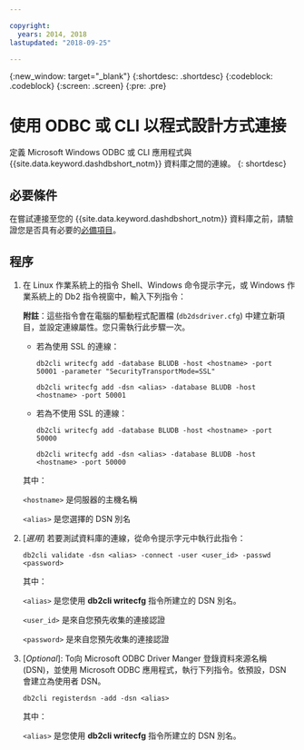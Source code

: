 ```yaml
---

copyright:
  years: 2014, 2018
lastupdated: "2018-09-25"

---
```


<!-- Attribute definitions --> 
{:new_window: target="_blank"}
{:shortdesc: .shortdesc}
{:codeblock: .codeblock}
{:screen: .screen}
{:pre: .pre}

# 使用 ODBC 或 CLI 以程式設計方式連接

定義 Microsoft Windows ODBC 或 CLI 應用程式與 {{site.data.keyword.dashdbshort_notm}} 資料庫之間的連線。
{: shortdesc}

## 必要條件

在嘗試連接至您的 {{site.data.keyword.dashdbshort_notm}} 資料庫之前，請驗證您是否具有必要的[必備項目](connecting.html#prereqs)。

<!-- Before you can connect to your database, you must perform the following steps:

- [Verify prerequisites](prereqs.html), including installing driver packages, configuring your local environment, and downloading SSL certificates (if needed)
- Collect [connection information](credentials.html), including database details such as host name and port numbers, and connection credentials such as user ID and password -->

## 程序

1. 在 Linux 作業系統上的指令 Shell、Windows 命令提示字元，或 Windows 作業系統上的 Db2 指令視窗中，輸入下列指令：

   **附註**：這些指令會在電腦的驅動程式配置檔 (`db2dsdriver.cfg`) 中建立新項目，並設定連線屬性。您只需執行此步驟一次。
   
   - 若為使用 SSL 的連線：

     `db2cli writecfg add -database BLUDB -host <hostname> -port 50001 -parameter "SecurityTransportMode=SSL"`

     `db2cli writecfg add -dsn <alias> -database BLUDB -host <hostname> -port 50001`

   - 若為不使用 SSL 的連線：

     `db2cli writecfg add -database BLUDB -host <hostname> -port 50000`

     `db2cli writecfg add -dsn <alias> -database BLUDB -host <hostname> -port 50000`

   其中：

   `<hostname>` 是伺服器的主機名稱

   `<alias>` 是您選擇的 DSN 別名
    
2. [*選用*] 若要測試資料庫的連線，從命令提示字元中執行此指令：

   `db2cli validate -dsn <alias> -connect -user <user_id> -passwd <password>`

   其中：

   `<alias>` 是您使用 **db2cli writecfg** 指令所建立的 DSN 別名。

   `<user_id>` 是來自您預先收集的連接認證

   `<password>` 是來自您預先收集的連接認證

3. [*Optional*]: To向 Microsoft ODBC Driver Manger 登錄資料來源名稱 (DSN)，並使用 Microsoft ODBC 應用程式，執行下列指令。依預設，DSN 會建立為使用者 DSN。

   `db2cli registerdsn -add -dsn <alias>`

   其中：
        
   `<alias>` 是您使用 **db2cli writecfg** 指令所建立的 DSN 別名。




